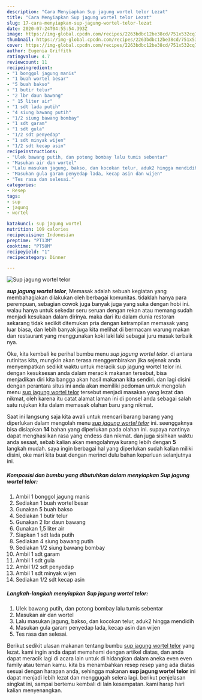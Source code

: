 ```yaml
---
description: "Cara Menyiapkan Sup jagung wortel telor Lezat"
title: "Cara Menyiapkan Sup jagung wortel telor Lezat"
slug: 17-cara-menyiapkan-sup-jagung-wortel-telor-lezat
date: 2020-07-24T04:55:54.393Z
image: https://img-global.cpcdn.com/recipes/2263bdbc12be38cd/751x532cq70/sup-jagung-wortel-telor-foto-resep-utama.jpg
thumbnail: https://img-global.cpcdn.com/recipes/2263bdbc12be38cd/751x532cq70/sup-jagung-wortel-telor-foto-resep-utama.jpg
cover: https://img-global.cpcdn.com/recipes/2263bdbc12be38cd/751x532cq70/sup-jagung-wortel-telor-foto-resep-utama.jpg
author: Eugenia Griffith
ratingvalue: 4.7
reviewcount: 11
recipeingredient:
- "1 bonggol jagung manis"
- "1 buah wortel besar"
- "5 buah bakso"
- "1 butir telur"
- "2 lbr daun bawang"
- " 15 liter air"
- "1 sdt lada putih"
- "4 siung bawang putih"
- "1/2 siung bawang bombay"
- "1 sdt garam"
- "1 sdt gula"
- "1/2 sdt penyedap"
- "1 sdt minyak wijen"
- "1/2 sdt kecap asin"
recipeinstructions:
- "Ulek bawang putih, dan potong bombay lalu tumis sebentar"
- "Masukan air dan wortel"
- "Lalu masukan jagung, bakso, dan kocokan telur, aduk2 hingga mendidih"
- "Masukan gula garam penyedap lada, kecap asin dan wijen"
- "Tes rasa dan selesai."
categories:
- Resep
tags:
- sup
- jagung
- wortel

katakunci: sup jagung wortel 
nutrition: 109 calories
recipecuisine: Indonesian
preptime: "PT13M"
cooktime: "PT58M"
recipeyield: "1"
recipecategory: Dinner

---
```



![Sup jagung wortel telor](https://img-global.cpcdn.com/recipes/2263bdbc12be38cd/751x532cq70/sup-jagung-wortel-telor-foto-resep-utama.jpg)

<b><i>sup jagung wortel telor</i></b>, Memasak adalah sebuah kegiatan yang membahagiakan dilakukan oleh berbagai komunitas. tidaklah hanya para perempuan, sebagian cowok juga banyak juga yang suka dengan hobi ini. walau hanya untuk sekedar seru seruan dengan rekan atau memang sudah menjadi kesukaan dalam dirinya. maka dari itu dalam dunia restoran sekarang tidak sedikit ditemukan pria dengan ketrampilan memasak yang luar biasa, dan lebih banyak juga kita melihat di bermacam warung makan dan restaurant yang menggunakan koki laki laki sebagai juru masak terbaik nya.



Oke, kita kembali ke perihal bumbu menu <i>sup jagung wortel telor</i>. di antara rutinitas kita, mungkin akan terasa menggembirakan jika sejenak anda menyempatkan sedikit waktu untuk meracik sup jagung wortel telor ini. dengan kesuksesan anda dalam meracik makanan tersebut, bisa menjadikan diri kita bangga akan hasil makanan kita sendiri. dan lagi disini dengan perantara situs ini anda akan memiliki pedoman untuk mengolah menu <u>sup jagung wortel telor</u> tersebut menjadi masakan yang lezat dan nikmat, oleh karena itu catat alamat laman ini di ponsel anda sebagai salah satu rujukan kita dalam memasak olahan baru yang nikmat.


Saat ini langsung saja kita awali untuk mencari barang barang yang diperlukan dalam mengolah menu <u><i>sup jagung wortel telor</i></u> ini. seenggaknya bisa disiapkan <b>14</b> bahan yang diperlukan pada olahan ini. supaya nantinya dapat menghasilkan rasa yang endess dan nikmat. dan juga sisihkan waktu anda sesaat, sebab kalian akan mengolahnya kurang lebih dengan <b>5</b> langkah mudah. saya ingin berbagai hal yang diperlukan sudah kalian miliki disini, oke mari kita buat dengan merinci dulu bahan keperluan selanjutnya ini.

<!--inarticleads1-->

##### Komposisi dan bumbu yang dibutuhkan dalam menyiapkan Sup jagung wortel telor:

1. Ambil 1 bonggol jagung manis
1. Sediakan 1 buah wortel besar
1. Gunakan 5 buah bakso
1. Sediakan 1 butir telur
1. Gunakan 2 lbr daun bawang
1. Gunakan  1,5 liter air
1. Siapkan 1 sdt lada putih
1. Sediakan 4 siung bawang putih
1. Sediakan 1/2 siung bawang bombay
1. Ambil 1 sdt garam
1. Ambil 1 sdt gula
1. Ambil 1/2 sdt penyedap
1. Ambil 1 sdt minyak wijen
1. Sediakan 1/2 sdt kecap asin




<!--inarticleads2-->

##### Langkah-langkah menyiapkan Sup jagung wortel telor:

1. Ulek bawang putih, dan potong bombay lalu tumis sebentar
1. Masukan air dan wortel
1. Lalu masukan jagung, bakso, dan kocokan telur, aduk2 hingga mendidih
1. Masukan gula garam penyedap lada, kecap asin dan wijen
1. Tes rasa dan selesai.




Berikut sedikit ulasan makanan tentang bumbu <u>sup jagung wortel telor</u> yang lezat. kami ingin anda dapat memahami dengan artikel diatas, dan anda dapat meracik lagi di acara lain untuk di hidangkan dalam aneka even even family atau teman kamu. kita bs menambahkan resep resep yang ada diatas sesuai dengan harapan anda, sehingga makanan <b>sup jagung wortel telor</b> ini dapat menjadi lebih lezat dan menggugah selera lagi. berikut penjelasan singkat ini, sampai bertemu kembali di lain kesempatan. kami harap hari kalian menyenangkan.

